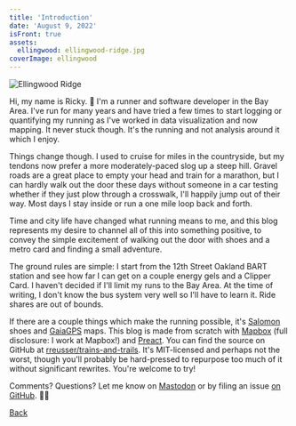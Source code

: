 ```yaml
---
title: 'Introduction'
date: 'August 9, 2022'
isFront: true
assets:
  ellingwood: ellingwood-ridge.jpg
coverImage: ellingwood
---
```


<span data-behavior="introduction"></span>

![Ellingwood Ridge](ellingwood-ridge-md.jpg)

Hi, my name is Ricky. 👋 I'm a runner and software developer in the Bay Area. I've run for many years and have tried a few times to start logging or quantifying my running as I've worked in data visualization and now mapping. It never stuck though. It's the running and not analysis around it which I enjoy.

Things change though. I used to cruise for miles in the countryside, but my tendons now prefer a more moderately-paced slog up a steep hill. Gravel roads are a great place to empty your head and train for a marathon, but I can hardly walk out the door these days without someone in a car testing whether if they just plow through a crosswalk, I'll happily jump out of their way. Most days I stay inside or run a one mile loop back and forth.

Time and city life have changed what running means to me, and this blog represents my desire to channel all of this into something positive, to convey the simple excitement of walking out the door with shoes and a metro card and finding a small adventure. 

The ground rules are simple: I start from the 12th Street Oakland BART station and see how far I can get on a couple energy gels and a Clipper Card. I haven't decided if I'll limit my runs to the Bay Area. At the time of writing, I don't know the bus system very well so I'll have to learn it. Ride shares are out of bounds.

If there are a couple things which make the running possible, it's [Salomon](https://www.salomon.com/) shoes and [GaiaGPS](https://www.gaiagps.com/map/) maps. This blog is made from scratch with [Mapbox](https://www.mapbox.com/) (full disclosure: I work at Mapbox!) and [Preact](https://preactjs.com/). You can find the source on GitHub at [rreusser/trains-and-trails](https://github.com/rreusser/trains-and-trails). It's MIT-licensed and perhaps not the worst, though you'll probably be hard-pressed to repurpose too much of it without significant rewrites. You're welcome to try!

Comments? Questions? Let me know on [Mastodon](https://mathstodon.xyz/@rreusser) or by filing an issue [on GitHub](https://github.com/rreusser/trains-and-trails/issues). 🏃‍♂️

[Back]()

